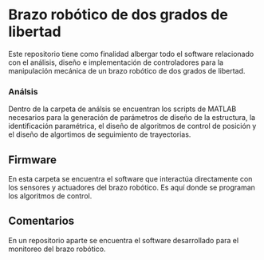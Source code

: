 # Brazo robótico de dos grados de libertad

Este repositorio tiene como finalidad albergar todo el software relacionado con el análisis, diseño e implementación de controladores para la manipulación mecánica de un brazo robótico de dos grados de libertad.

### Análsis

Dentro de la carpeta de análsis se encuentran los scripts de MATLAB necesarios para la generación de parámetros de diseño de la estructura, la identificación paramétrica, el diseño de algoritmos de control de posición y el diseño de algortimos de seguimiento de trayectorias.

## Firmware

En esta carpeta se encuentra el software que interactúa directamente con los sensores y actuadores del brazo robótico. Es aquí donde se programan los algoritmos de control. 

## Comentarios

En un repositorio aparte se encuentra el software desarrollado para el monitoreo del brazo robótico.
 

